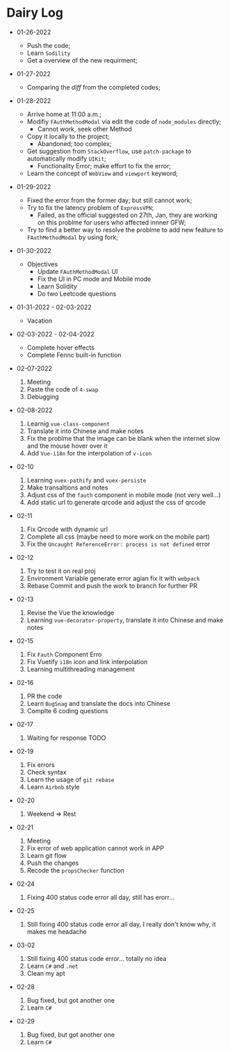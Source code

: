 # Dairy Log

- 01-26-2022
  - Push the code;
  - Learn `Sodility`
  - Get a overview of the new requirment;
- 01-27-2022
  - Comparing the $diff$ from the completed codes;
- 01-28-2022

  - Arrive home at 11:00 a.m.;
  - Modifiy `FAuthMethodModal` via edit the code of `node_modules` directly;
    - Cannot work, seek other Method
  - Copy it locally to the project;
    - Abandoned; too complex;
  - Get suggestion from `StackOverflow`, use `patch-package` to automatically modify `UIKit`;
    - Functionality Error; make effort to fix the error;
  - Learn the concept of `WebView` and `viewport` keyword;

- 01-29-2022

  - Fixed the error from the former day; but still cannot work;
  - Try to fix the latency problem of `ExpressVPN`;
    - Failed, as the official suggested on 27th, Jan, they are working on this problme for users who affected innner GFW;
  - Try to find a better way to resolve the problme to add new feature to `FAuthMethodModal` by using fork;

- 01-30-2022

  - Objectives
    - Update `FAuthMethodModal` UI
    - Fix the UI in PC mode and Mobile mode
    - Learn Solidity
    - Do two Leetcode questions

- 01-31-2022 - 02-03-2022

  - Vacation

- 02-03-2022 - 02-04-2022

  - Complete hover effects
  - Complete Fennc built-in function

- 02-07-2022

  1. Meeting
  2. Paste the code of `4-swap`
  3. Debugging

- 02-08-2022

  1. Learnig `vue-class-component`
  2. Translate it into Chinese and make notes
  3. Fix the problme that the image can be blank when the internet slow and the mouse hover over it
  4. Add `Vue-i18n` for the interpolation of `v-icon`

- 02-10

  1. Learning `vuex-pathify` and `vuex-persiste`
  2. Make transaltions and notes
  3. Adjust css of the `fauth` component in mobile mode (not very well...)
  4. Add static url to generate qrcode and adjust the css of qrcode

- 02-11

  1. Fix Qrcode with dynamic url
  2. Complete all css (maybe need to more work on the mobile part)
  3. Fix the `Uncaught ReferenceError: process is not defined` error

- 02-12

  1. Try to test it on real proj
  2. Environment Variable generate error agian fix it with `webpack`
  3. Rebase Commit and push the work to branch for further PR

- 02-13

  1. Revise the Vue the knowledge
  2. Learning `vue-decorator-property`, translate it into Chinese and make notes

- 02-15

  1. Fix `Fauth` Component Erro
  2. Fix Vuetify `i18n` icon and link interpolation
  3. Learning multithreading management

- 02-16

  1. PR the code
  2. Learn `BugSnag` and translate the docs into Chinese
  3. Complte 6 coding questions

- 02-17
  1. Waiting for response
     TODO
- 02-19
  1. Fix errors
  2. Check syntax
  3. Learn the usage of `git rebase`
  4. Learn `Airbnb` style
- 02-20
  1. Weekend => Rest
- 02-21

  1. Meeting
  2. Fix error of web application cannot work in APP
  3. Learn git flow
  4. Push the changes
  5. Recode the `propsChecker` function

- 02-24
  1. Fixing 400 status code error all day, still has erorr...
- 02-25
  1. Still fixing 400 status code error all day, I really don't know why, it makes me headache
- 03-02

  1. Still fixing 400 status code error... totally no idea
  2. Learn `C#` and `.net`
  3. Clean my apt

- 02-28

  1. Bug fixed, but got another one
  2. Learn `C#`

- 02-29
  1. Bug fixed, but got another one
  2. Learn `C#`
